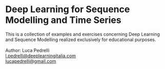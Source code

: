 # Deep Learning for Sequence Modelling and Time Series
This is a collection of examples and exercises concerning Deep Learning and Sequence Modelling realized exclusively for educational purposes.
<br>
<br>
Author: Luca Pedrelli <br>
l.pedrelli@deeplearningitalia.com <br>
lucapedrelli@gmail.com <br>
